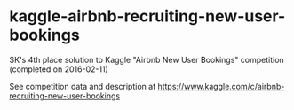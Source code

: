 # kaggle-airbnb-recruiting-new-user-bookings
SK's 4th place solution to Kaggle "Airbnb New User Bookings" competition (completed on 2016-02-11)

See competition data and description at
https://www.kaggle.com/c/airbnb-recruiting-new-user-bookings

